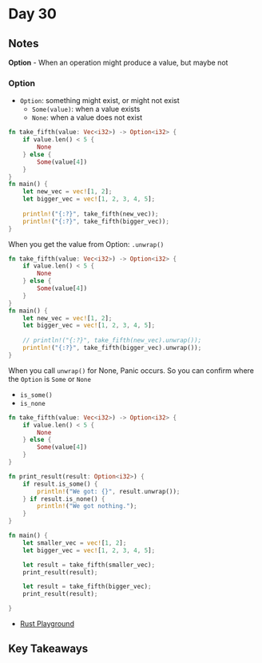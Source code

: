 # Day 30

## Notes

**Option** - When an operation might produce a value, but maybe not

### Option

- `Option`: something might exist, or might not exist
  - `Some(value)`: when a value exists
  - `None`: when a value does not exist

```rust
fn take_fifth(value: Vec<i32>) -> Option<i32> {
    if value.len() < 5 {
        None
    } else {
        Some(value[4])
    }
}
fn main() {
    let new_vec = vec![1, 2];
    let bigger_vec = vec![1, 2, 3, 4, 5];
    
    println!("{:?}", take_fifth(new_vec));
    println!("{:?}", take_fifth(bigger_vec));
}
```

When you get the value from Option: `.unwrap()`

```rust
fn take_fifth(value: Vec<i32>) -> Option<i32> {
    if value.len() < 5 {
        None
    } else {
        Some(value[4])
    }
}
fn main() {
    let new_vec = vec![1, 2];
    let bigger_vec = vec![1, 2, 3, 4, 5];
    
    // println!("{:?}", take_fifth(new_vec).unwrap());
    println!("{:?}", take_fifth(bigger_vec).unwrap());
}
```

When you call `unwrap()` for None, Panic occurs.
So you can confirm where the `Option` is `Some` or `None`

- `is_some()`
- `is_none`

```rust
fn take_fifth(value: Vec<i32>) -> Option<i32> {
    if value.len() < 5 {
        None
    } else {
        Some(value[4])
    }
}

fn print_result(result: Option<i32>) {
    if result.is_some() {
        println!("We got: {}", result.unwrap());
    } if result.is_none() {
        println!("We got nothing.");
    }
}

fn main() {
    let smaller_vec = vec![1, 2];
    let bigger_vec = vec![1, 2, 3, 4, 5];

    let result = take_fifth(smaller_vec);
    print_result(result);

    let result = take_fifth(bigger_vec);
    print_result(result);

}
```

- [Rust Playground](https://play.rust-lang.org/?version=stable&mode=debug&edition=2021&gist=3ea6943cbe4eb23f4ed338b9f94fe0a8)

## Key Takeaways
